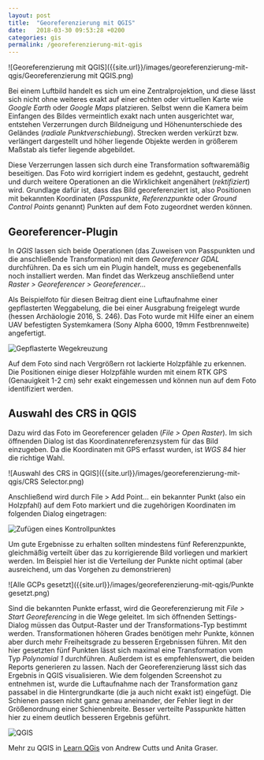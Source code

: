 ```yaml
---
layout: post
title:  "Georeferenzierung mit QGIS"
date:   2018-03-30 09:53:28 +0200
categories: gis
permalink: /georeferenzierung-mit-qgis
---
```


![Georeferenzierung mit QGIS]({{site.url}}/images/georeferenzierung-mit-qgis/Georeferenzierung mit QGIS.png)


Bei einem Luftbild handelt es sich um eine Zentralprojektion, und diese lässt sich nicht ohne weiteres exakt auf einer echten oder virtuellen Karte wie *Google Earth* oder *Google Maps* platzieren. Selbst wenn die Kamera beim Einfangen des Bildes vermeintlich exakt nach unten ausgerichtet war, entstehen Verzerrungen durch Bildneigung und Höhenunterschiede des Geländes (*radiale Punktverschiebung*). Strecken werden verkürzt bzw. verlängert dargestellt und höher liegende Objekte werden in größerem Maßstab als tiefer liegende abgebildet.

<!--more-->

Diese Verzerrungen lassen sich durch eine Transformation softwaremäßig beseitigen. Das Foto wird korrigiert indem es gedehnt, gestaucht, gedreht und durch weitere Operationen an die Wirklichkeit angenähert (*rektifiziert*) wird. Grundlage dafür ist, dass das Bild georeferenziert ist, also Positionen mit bekannten Koordinaten (*Passpunkte*, *Referenzpunkte* oder *Ground Control Points* genannt) Punkten auf dem Foto zugeordnet werden können.

## Georeferencer-Plugin
In *QGIS* lassen sich beide Operationen (das Zuweisen von Passpunkten und die anschließende Transformation) mit dem *Georeferencer GDAL* durchführen. Da es sich um ein Plugin handelt, muss es gegebenenfalls noch installiert werden. Man findet das Werkzeug anschließend unter *Raster > Georeferencer > Georeferencer...*

Als Beispielfoto für diesen Beitrag dient eine Luftaufnahme einer gepflasterten Weggabelung, die bei einer Ausgrabung freigelegt wurde (hessen Archäologie 2016, S. 246). Das Foto wurde mit Hilfe einer an einem UAV befestigten Systemkamera (Sony Alpha 6000, 19mm Festbrennweite) angefertigt.

![Gepflasterte Wegekreuzung]({{site.url}}/images/georeferenzierung-mit-qgis/Weggabelung.jpg)

Auf dem Foto sind nach Vergrößern rot lackierte Holzpfähle zu erkennen. Die Positionen einige dieser Holzpfähle wurden mit einem RTK GPS (Genauigkeit 1-2 cm) sehr exakt eingemessen und können nun auf dem Foto identifiziert werden.

## Auswahl des CRS in QGIS
Dazu wird das Foto im Georeferencer geladen (*File > Open Raster*). Im sich öffnenden Dialog ist das Koordinatenreferenzsystem für das Bild einzugeben. Da die Koordinaten mit GPS erfasst wurden, ist *WGS 84* hier die richtige Wahl.

![Auswahl des CRS in QGIS]({{site.url}}/images/georeferenzierung-mit-qgis/CRS Selector.png)

 Anschließend wird durch File > Add Point... ein bekannter Punkt (also ein Holzpfahl) auf dem Foto markiert und die zugehörigen Koordinaten im folgenden Dialog eingetragen:

![Zufügen eines Kontrollpunktes]({{site.url}}/images/georeferenzierung-mit-qgis/AddPoint.png)

Um gute Ergebnisse zu erhalten sollten mindestens fünf Referenzpunkte, gleichmäßig verteilt über das zu korrigierende Bild vorliegen und markiert werden. Im Beispiel hier ist die Verteilung der Punkte nicht optimal (aber ausreichend, um das Vorgehen zu demonstrieren)

![Alle GCPs gesetzt]({{site.url}}/images/georeferenzierung-mit-qgis/Punkte gesetzt.png)


Sind die bekannten Punkte erfasst, wird die Georeferenzierung mit *File > Start Georeferencing* in die Wege geleitet. Im sich öffnenden Settings-Dialog müssen das Output-Raster und der Transformations-Typ bestimmt werden. Transformationen höheren Grades benötigen mehr Punkte, können aber durch mehr Freiheitsgrade zu besseren Ergebnissen führen. Mit den hier gesetzten fünf Punkten lässt sich maximal eine Transformation vom Typ *Polynomial 1* durchführen. Außerdem ist es empfehlenswert, die beiden Reports generieren zu lassen.
Nach der Georeferenzierung lässt sich das Ergebnis in QGIS visualisieren. Wie dem folgenden Screenshot zu entnehmen ist, wurde die Luftaufnahme nach der Transformation ganz passabel in die Hintergrundkarte (die ja auch nicht exakt ist) eingefügt. Die Schienen passen nicht ganz genau aneinander, der Fehler liegt in der Größenordnung einer Schienenbreite.
Besser verteilte Passpunkte hätten hier zu einem deutlich besseren Ergebnis geführt.

![QGIS]({{site.url}}/images/georeferenzierung-mit-qgis/ergebnis.png)

Mehr zu QGIS in [Learn QGis](https://amzn.to/3cPoCXC) von Andrew Cutts und Anita Graser.

<img src="https://vg08.met.vgwort.de/na/9210e49cdd83406aa2d3a5dca1555c7a" width="1" height="1" alt="">
